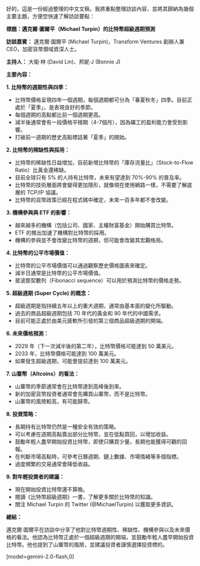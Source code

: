 好的，這是一份經過整理的中文文稿，我將重點整理訪談內容，並將其歸納為幾個主要主題，方便您快速了解訪談要點：

**標題：邁克爾·圖爾平（Michael Turpin）的比特幣超級週期預測**

**訪談嘉賓：** 邁克爾·圖爾平 (Michael Turpin)，Transform Ventures 創辦人兼 CEO，加密貨幣領域資深人士。

**主持人：** 大衛·林 (David Lin)、邦妮·J (Bonnie J)

**主要內容：**

**1. 比特幣的週期性與四季：**

*   比特幣價格呈現四年一個週期，每個週期都可分為「春夏秋冬」四季。目前正處於「夏季」，是表現良好的季節。
*   每個週期的高點都比前一個週期更高。
*   減半後通常會有一段價格平穩期（4-7個月），因為礦工的盈利能力會受到影響。
*   打破前一週期的歷史高點標誌著「夏季」的開始。

**2. 比特幣的稀缺性與採用：**

*   比特幣的稀缺性日益增加，目前新增比特幣的「庫存流量比」（Stock-to-Flow Ratio）比黃金還稀缺。
*   目前全球只有 5% 的人持有比特幣，未來有望達到 70%-90% 的普及率。
*   比特幣的技術層面將會變得更加隱形，就像現在使用網路一樣，不需要了解底層的 TCP/IP 協議。
*   比特幣的貨幣政策已經在程式碼中確定，未來一百多年都不會改變。

**3. 機構參與與 ETF 的影響：**

*   越來越多的機構（包括公司、國家、主權財富基金）開始購買比特幣。
*   ETF 的推出加速了機構對比特幣的採用。
*   機構的參與並不會改變比特幣的週期，但可能會改變其宏觀格局。

**4. 比特幣的公平市場價值：**

*   比特幣的公平市場價值可以通過觀察歷史價格圖表來確定。
*   減半日通常是比特幣的公平市場價值。
*   斐波那契數列（Fibonacci sequence）可以用於預測比特幣的價格走勢。

**5. 超級週期 (Super Cycle) 的概念：**

*   超級週期是指持續五年以上的重大週期，通常由基本面的變化所驅動。
*   過去的商品超級週期包括 70 年代的黃金和 90 年代的中國需求。
*   目前可能正處於由美元疲軟所引發的第三個商品超級週期的開端。

**6. 未來價格預測：**

*   2029 年（下一次減半後的第二年），比特幣價格可能達到 50 萬美元。
*   2033 年，比特幣價格可能達到 100 萬美元。
*   如果發生超級週期，可能會提前達到 100 萬美元。

**7. 山寨幣（Altcoins）的看法：**

*   山寨幣的季節通常會在比特幣達到高峰後到來。
*   新的加密貨幣投資者通常會先購買山寨幣，而不是比特幣。
*   山寨幣的風險較高，有可能歸零。

**8. 投資策略：**

*   長期持有比特幣仍然是一種安全有效的策略。
*   可以考慮在週期高點賣出部分比特幣，並在低點買回，以增加收益。
*   鼓勵年輕人盡早開始投資比特幣，即使只購買少量，長期也能獲得可觀的回報。
*   在判斷市場高點時，可參考日曆週期、鏈上數據、市場情緒等多個指標。
*   過度頻繁的交易通常會降低收益。

**9. 對年輕投資者的建議：**

*   現在開始投資比特幣還不算晚。
*   閱讀《比特幣超級週期》一書，了解更多關於比特幣的知識。
*   關注 Michael Turpin 的 Twitter (@MichaelTurpin) 以獲取更多資訊。

**總結：**

邁克爾·圖爾平在訪談中分享了他對比特幣週期性、稀缺性、機構參與以及未來價格的看法。他認為比特幣正處於一個超級週期的開端，並鼓勵年輕人盡早開始投資比特幣。他也提到了山寨幣的風險，並建議投資者謹慎選擇投資標的。

[model=gemini-2.0-flash,0]
